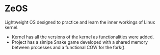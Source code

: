 # ZeOS
Lightweight OS designed to practice and learn the inner workings of Linux kernel. 
 - Kernel has all the versions of the kernel as functionalities were added. 
 - Project has a simlpe Snake game developed with a shared memory between processes and a functional COW for the fork().
